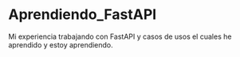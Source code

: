 # Aprendiendo_FastAPI
Mi experiencia trabajando con FastAPI y casos de usos el cuales he aprendido y estoy aprendiendo.
